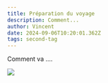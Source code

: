 ```yaml
---
title: Préparation du voyage
description: Comment...
author: Vincent
date: 2024-09-06T10:20:01.362Z
tags: second-tag
---
```

Comment va ....

![](/static/img/img_2501.jpeg)